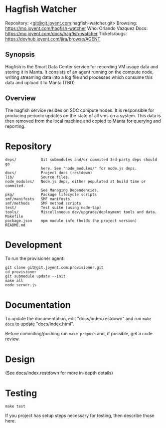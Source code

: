 # Hagfish Watcher

Repository: <git@git.joyent.com:hagfish-watcher.git>
Browsing: <https://mo.joyent.com/hagfish-watcher>
Who: Orlando Vazquez
Docs: <https://mo.joyent.com/docs/hagfish-watcher>
Tickets/bugs: <https://devhub.joyent.com/jira/browse/AGENT>

## Synopsis

Hagfish is the Smart Data Center service for recording VM usage data and
storing it in Manta. It consists of an agent running on the compute node,
writing streaming data into a log file and processes which consume this data
and upload it to Manta (TBD)


## Overview

The hagfish service resides on SDC compute nodes. It is responsible for
producing periodic updates on the state of all vms on a system. This data is
then removed from the local machine and copied to Manta for querying and reporting.


# Repository

    deps/           Git submodules and/or commited 3rd-party deps should go
                    here. See "node_modules/" for node.js deps.
    docs/           Project docs (restdown)
    lib/            Source files.
    node_modules/   Node.js deps, either populated at build time or commited.
                    See Managing Dependencies.
    pkg/            Package lifecycle scripts
    smf/manifests   SMF manifests
    smf/methods     SMF method scripts
    test/           Test suite (using node-tap)
    tools/          Miscellaneous dev/upgrade/deployment tools and data.
    Makefile
    package.json    npm module info (holds the project version)
    README.md


# Development

To run the provisioner agent:

    git clone git@git.joyent.com:provisioner.git
    cd provisioner
    git submodule update --init
    make all
    node server.js


# Documentation

To update the documentation, edit "docs/index.restdown" and run `make docs`
to update "docs/index.html".

Before commiting/pushing run `make prepush` and, if possible, get a code
review.


# Design

(See docs/index.restdown for more in-depth details)


# Testing

    make test

If you project has setup steps necessary for testing, then describe those
here.
